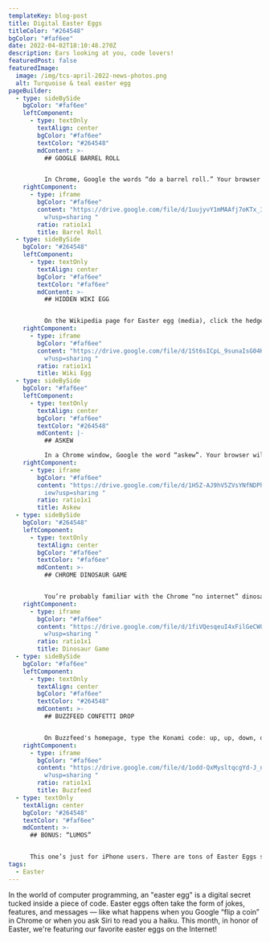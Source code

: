 ```yaml
---
templateKey: blog-post
title: Digital Easter Eggs
titleColor: "#264548"
bgColor: "#faf6ee"
date: 2022-04-02T18:10:48.270Z
description: Ears looking at you, code lovers!
featuredPost: false
featuredImage:
  image: /img/tcs-april-2022-news-photos.png
  alt: Turquoise & teal easter egg
pageBuilder:
  - type: sideBySide
    bgColor: "#faf6ee"
    leftComponent:
      - type: textOnly
        textAlign: center
        bgColor: "#faf6ee"
        textColor: "#264548"
        mdContent: >-
          ## GOOGLE BARREL ROLL


          In Chrome, Google the words “do a barrel roll.” Your browser will do a 360-degree spin!
    rightComponent:
      - type: iframe
        bgColor: "#faf6ee"
        content: "https://drive.google.com/file/d/1uujyvY1mMAAfj7oKTx_3iSvqFz7HLbCc/vie\
          w?usp=sharing "
        ratio: ratio1x1
        title: Barrel Roll
  - type: sideBySide
    bgColor: "#264548"
    leftComponent:
      - type: textOnly
        textAlign: center
        bgColor: "#faf6ee"
        textColor: "#faf6ee"
        mdContent: >-
          ## HIDDEN WIKI EGG


          On the Wikipedia page for Easter egg (media), click the hedgehog in the image. It links to a secret picture!
    rightComponent:
      - type: iframe
        bgColor: "#faf6ee"
        content: "https://drive.google.com/file/d/1St6sICpL_9sunaIsG04KTJYPx4_tDQxk/vie\
          w?usp=sharing "
        ratio: ratio1x1
        title: Wiki Egg
  - type: sideBySide
    bgColor: "#faf6ee"
    leftComponent:
      - type: textOnly
        textAlign: center
        bgColor: "#faf6ee"
        textColor: "#264548"
        mdContent: |-
          ## ASKEW

          In a Chrome window, Google the word “askew”. Your browser will tilt!
    rightComponent:
      - type: iframe
        bgColor: "#faf6ee"
        content: "​​https://drive.google.com/file/d/1H5Z-AJ9hV5ZVsYNfNDPh-qzlGWOvB5uJ/v\
          iew?usp=sharing "
        ratio: ratio1x1
        title: Askew
  - type: sideBySide
    bgColor: "#264548"
    leftComponent:
      - type: textOnly
        textAlign: center
        bgColor: "#faf6ee"
        textColor: "#faf6ee"
        mdContent: >-
          ## CHROME DINOSAUR GAME


          You’re probably familiar with the Chrome “no internet” dinosaur — it’s the little pixelated T-Rex that pops up on your browser when the connection peters out. But did you know that the "no internet" dinosaur is a mini game? Hit the space bar, and jump the scrolling cacti!
    rightComponent:
      - type: iframe
        bgColor: "#faf6ee"
        content: "https://drive.google.com/file/d/1fiVQesqeuI4xFilGeCW8BCx5nLNGtlu1/vie\
          w?usp=sharing "
        ratio: ratio1x1
        title: Dinosaur Game
  - type: sideBySide
    bgColor: "#faf6ee"
    leftComponent:
      - type: textOnly
        textAlign: center
        bgColor: "#faf6ee"
        textColor: "#264548"
        mdContent: >-
          ## BUZZFEED CONFETTI DROP


          On Buzzfeed's homepage, type the Konami code: up, up, down, down, right, left, right, left, b, a. Confetti will drop from the top of the page! The Konami Code (invented by Kazuhisa Hashimoto) originated as a cheat code—a sequence of button presses that unlocks secret features in a video game, usually making it easier to play.
    rightComponent:
      - type: iframe
        bgColor: "#faf6ee"
        content: "https://drive.google.com/file/d/1odd-QxMysltqcgYd-J_nh6RLB_J2mB0i/vie\
          w?usp=sharing "
        ratio: ratio1x1
        title: Buzzfeed
  - type: textOnly
    textAlign: center
    bgColor: "#264548"
    textColor: "#faf6ee"
    mdContent: >-
      ## BONUS: “LUMOS”


      This one’s just for iPhone users. There are tons of Easter Eggs secreted away in iPhones, but our favorite is this one: try saying “Lumos” (spell for light in Harry Potter) to Siri. Your phone flashlight will turn on!
tags:
  - Easter
---
```

In the world of computer programming, an "easter egg" is a digital secret tucked inside a piece of code. Easter eggs often take the form of jokes, features, and messages — like what happens when you Google “flip a coin” in Chrome or when you ask Siri to read you a haiku. This month, in honor of Easter, we're featuring our favorite easter eggs on the Internet!
